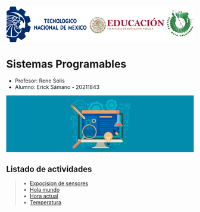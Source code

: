 ![](Imagenes/Img_Escuela.png)
# **Sistemas Programables**
* Profesor: Rene Solis
* Alumno: Erick Sámano - 20211843

![](Imagenes/ING.jpg)
## Listado de actividades
>- [Expocision de sensores](servo-motor.md)
>- [Hola mundo](Hola.md)
>- [Hora actual](Hora.md)
>- [Temperatura](Temp.md)

